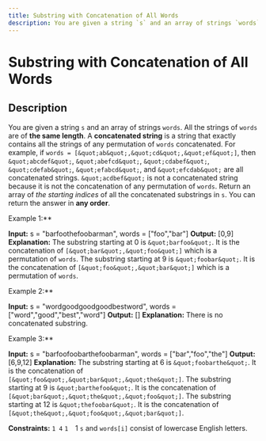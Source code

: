 ```yaml
---
title: Substring with Concatenation of All Words
description: You are given a string `s` and an array of strings `words`. All the strings of `words` are of **the 
---
```

# Substring with Concatenation of All Words
## Description
You are given a string `s` and an array of strings `words`. All the strings of `words` are of **the same length**.
A **concatenated string** is a string that exactly contains all the strings of any permutation of `words` concatenated.
	For example, if `words = [&quot;ab&quot;,&quot;cd&quot;,&quot;ef&quot;]`, then `&quot;abcdef&quot;`, `&quot;abefcd&quot;`, `&quot;cdabef&quot;`, `&quot;cdefab&quot;`, `&quot;efabcd&quot;`, and `&quot;efcdab&quot;` are all concatenated strings. `&quot;acdbef&quot;` is not a concatenated string because it is not the concatenation of any permutation of `words`.
Return an array of *the starting indices* of all the concatenated substrings in `s`. You can return the answer in **any order**.
 
Example 1:**

**Input:** s = &quot;barfoothefoobarman&quot;, words = [&quot;foo&quot;,&quot;bar&quot;]
**Output:** [0,9]
**Explanation:**
The substring starting at 0 is `&quot;barfoo&quot;`. It is the concatenation of `[&quot;bar&quot;,&quot;foo&quot;]` which is a permutation of `words`.
The substring starting at 9 is `&quot;foobar&quot;`. It is the concatenation of `[&quot;foo&quot;,&quot;bar&quot;]` which is a permutation of `words`.

Example 2:**

**Input:** s = &quot;wordgoodgoodgoodbestword&quot;, words = [&quot;word&quot;,&quot;good&quot;,&quot;best&quot;,&quot;word&quot;]
**Output:** []
**Explanation:**
There is no concatenated substring.

Example 3:**

**Input:** s = &quot;barfoofoobarthefoobarman&quot;, words = [&quot;bar&quot;,&quot;foo&quot;,&quot;the&quot;]
**Output:** [6,9,12]
**Explanation:**
The substring starting at 6 is `&quot;foobarthe&quot;`. It is the concatenation of `[&quot;foo&quot;,&quot;bar&quot;,&quot;the&quot;]`.
The substring starting at 9 is `&quot;barthefoo&quot;`. It is the concatenation of `[&quot;bar&quot;,&quot;the&quot;,&quot;foo&quot;]`.
The substring starting at 12 is `&quot;thefoobar&quot;`. It is the concatenation of `[&quot;the&quot;,&quot;foo&quot;,&quot;bar&quot;]`.

 
**Constraints:**
	`1 4`
	`1 
	`1 
	`s` and `words[i]` consist of lowercase English letters.

